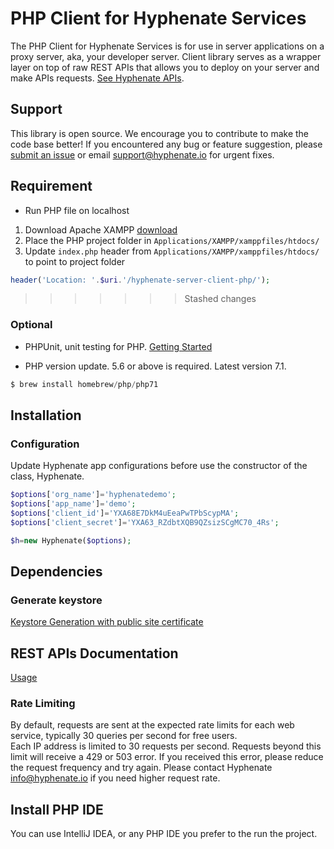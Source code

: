 # PHP Client for Hyphenate Services

The PHP Client for Hyphenate Services is for use in server applications on a proxy server, aka, your developer server. Client library serves as a wrapper layer on top of raw REST APIs that allows you to deploy on your server and make APIs requests. [See Hyphenate APIs](http://docs.hyphenate.io/docs/server-overview).

## Support

This library is open source. We encourage you to contribute to make the code base better! If you encountered any bug or feature suggestion, please [submit an issue](https://github.io.hyphenateInc/hyphenate-server-client-java/issues) or email support@hyphenate.io for urgent fixes.


## Requirement

- Run PHP file on localhost

1. Download Apache XAMPP [download](https://www.apachefriends.org/download.html)
2. Place the PHP project folder in `Applications/XAMPP/xamppfiles/htdocs/`
3. Update `index.php` header from `Applications/XAMPP/xamppfiles/htdocs/` to point to project folder
```php
header('Location: '.$uri.'/hyphenate-server-client-php/');
```

>>>>>>> Stashed changes

### Optional 

- PHPUnit, unit testing for PHP. [Getting Started](https://phpunit.de/getting-started.html)

- PHP version update. 5.6 or above is required. Latest version 7.1. 
```php
$ brew install homebrew/php/php71
```

## Installation



### Configuration 

Update Hyphenate app configurations before use the constructor of the class, Hyphenate.

```php
$options['org_name']='hyphenatedemo';
$options['app_name']='demo';
$options['client_id']='YXA68E7DkM4uEeaPwTPbScypMA';
$options['client_secret']='YXA63_RZdbtXQB9QZsizSCgMC70_4Rs';

$h=new Hyphenate($options);
```

## Dependencies  

### Generate keystore

[Keystore Generation with public site certificate](https://docs.hyphenate.io/docs/keystore-generation-with-public-cer)

## REST APIs Documentation 

[Usage](https://api-docs.hyphenate.io)

### Rate Limiting

By default, requests are sent at the expected rate limits for each web service, typically 30 queries per second for free users.  
Each IP address is limited to 30 requests per second. Requests beyond this limit will receive a 429 or 503 error. If you received this error, please reduce the request frequency and try again.
Please contact Hyphenate info@hyphenate.io if you need higher request rate.

## Install PHP IDE

You can use IntelliJ IDEA, or any PHP IDE you prefer to the run the project.

